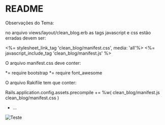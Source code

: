 # README

Observações do Tema:

no arquivo views/layout/clean_blog.erb as tags javascript e css estão erradas devem ser:

<%= stylesheet_link_tag    'clean_blog/manifest.css', media: 'all'%>
<%= javascript_include_tag 'clean_blog/manifest.js' %>

O arquivo manifest.css deve conter:

*= require bootstrap
*= require font_awesome


O arquivo Rakifile tem que conter:

Rails.application.config.assets.precompile += %w( clean_blog/manifest.js clean_blog/manifest.css )
* ...


![Teste](https://somar-capital.s3-sa-east-1.amazonaws.com/blue_monkey.jpeg)
